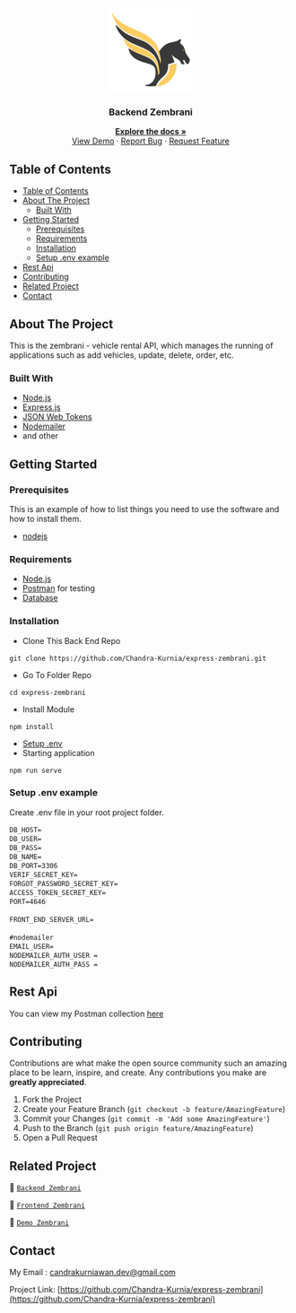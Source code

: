 <br />
<p align="center">
<div align="center">
  <img height="150" src="https://raw.githubusercontent.com/Chandra-Kurnia/assets/main/Zembrani/zembrani.png"/>
</div>
  <h3 align="center">Backend Zembrani</h3>
  <p align="center">
    <a href="https://github.com/Chandra-Kurnia/express-zembrani"><strong>Explore the docs »</strong></a>
    <br />
    <a href="https://next-zembrani.vercel.app//">View Demo</a>
    ·
    <a href="https://github.com/Chandra-Kurnia/express-zembrani">Report Bug</a>
    ·
    <a href="https://github.com/Chandra-Kurnia/express-zembrani">Request Feature</a>
  </p>
</p>



<!-- TABLE OF CONTENTS -->
## Table of Contents

- [Table of Contents](#table-of-contents)
- [About The Project](#about-the-project)
  - [Built With](#built-with)
- [Getting Started](#getting-started)
  - [Prerequisites](#prerequisites)
  - [Requirements](#requirements)
  - [Installation](#installation)
  - [Setup .env example](#setup-env-example)
- [Rest Api](#rest-api)
- [Contributing](#contributing)
- [Related Project](#related-project)
- [Contact](#contact)



<!-- ABOUT THE PROJECT -->
## About The Project

This is the zembrani - vehicle rental API, which manages the running of applications such as add vehicles, update, delete, order, etc.

### Built With

- [Node.js](https://nodejs.org/en/)
- [Express.js](https://expressjs.com/)
- [JSON Web Tokens](https://jwt.io/)
- [Nodemailer]('https://nodemailer.com/about/')
- and other

<!-- GETTING STARTED -->
## Getting Started

### Prerequisites

This is an example of how to list things you need to use the software and how to install them.

* [nodejs](https://nodejs.org/en/download/)

### Requirements
* [Node.js](https://nodejs.org/en/)
* [Postman](https://www.getpostman.com/) for testing
* [Database](https://drive.google.com/file/d/1Kf8KkG11cZLpLS-52HhJ_X7k6QEFnpkF/view?usp=sharing)

### Installation

- Clone This Back End Repo
```
git clone https://github.com/Chandra-Kurnia/express-zembrani.git
```
- Go To Folder Repo
```
cd express-zembrani
```
- Install Module
```
npm install
```

- <a href="#setup-env-example">Setup .env</a>
- Starting application
```
npm run serve
```

### Setup .env example

Create .env file in your root project folder.

```env
DB_HOST=
DB_USER=
DB_PASS=
DB_NAME=
DB_PORT=3306
VERIF_SECRET_KEY=
FORGOT_PASSWORD_SECRET_KEY=
ACCESS_TOKEN_SECRET_KEY=
PORT=4646

FRONT_END_SERVER_URL=

#nodemailer
EMAIL_USER=
NODEMAILER_AUTH_USER =
NODEMAILER_AUTH_PASS =
```

## Rest Api

You can view my Postman collection [here](https://www.postman.com/crimson-meadow-842892/workspace/zembrani)
</br>

<!-- CONTRIBUTING -->
## Contributing

Contributions are what make the open source community such an amazing place to be learn, inspire, and create. Any contributions you make are **greatly appreciated**.

1. Fork the Project
2. Create your Feature Branch (`git checkout -b feature/AmazingFeature`)
3. Commit your Changes (`git commit -m 'Add some AmazingFeature'`)
4. Push to the Branch (`git push origin feature/AmazingFeature`)
5. Open a Pull Request



## Related Project
:rocket: [`Backend Zembrani`](https://github.com/Chandra-Kurnia/express-zembrani)

:rocket: [`Frontend Zembrani`](https://github.com/Chandra-Kurnia/next-zembrani)

:rocket: [`Demo Zembrani`](https://next-zembrani.vercel.app/)

<!-- CONTACT -->
## Contact

My Email : candrakurniawan.dev@gmail.com

Project Link: [https://github.com/Chandra-Kurnia/express-zembrani](https://github.com/Chandra-Kurnia/express-zembrani)





